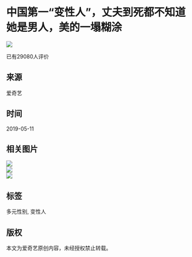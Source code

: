 # 中国第一“变性人”，丈夫到死都不知道她是男人，美的一塌糊涂

![](//pic1.iqiyipic.com/lequ/20210610/a1fcaf74d859477cac6cae768ac594b9.png)

已有29080人评价

## 来源
爱奇艺

## 时间
2019-05-11

## 相关图片
![](https://pic6.iqiyipic.com/image/20190510/a6/31/v_129300899_m_601_160_90.jpg)  
![](https://pic6.iqiyipic.com/image/20190511/71/d0/v_129345830_m_601_160_90.jpg)  
![](https://pic6.iqiyipic.com/image/20190511/ea/34/v_129345889_m_601_m1_160_90.jpg)  

## 标签
多元性别, 变性人

## 版权
本文为爱奇艺原创内容，未经授权禁止转载。
<!-- tcd_original_link https://m.iqiyi.com/v_19rsh8qurw.html -->
